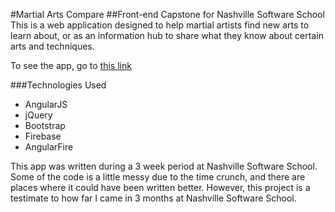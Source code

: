 #Martial Arts Compare
##Front-end Capstone for Nashville Software School
This is a web application designed to help martial artists find new arts to learn about, or as an information hub to share what they know about certain arts and techniques.

To see the app, go to <a href="https://ma-compare.firebaseapp.com/#/">this link</a>

###Technologies Used
* AngularJS
* jQuery
* Bootstrap
* Firebase
* AngularFire

This app was written during a 3 week period at Nashville Software School. Some of the code is a little messy due to the time crunch, and there are places where it could have been written better. However, this project is a testimate to how far I came in 3 months at Nashville Software School.